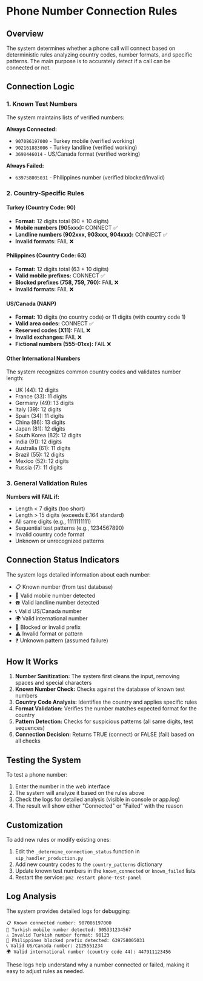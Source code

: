 # Phone Number Connection Rules

## Overview
The system determines whether a phone call will connect based on deterministic rules analyzing country codes, number formats, and specific patterns. The main purpose is to accurately detect if a call can be connected or not.

## Connection Logic

### 1. Known Test Numbers
The system maintains lists of verified numbers:

**Always Connected:**
- `907086197000` - Turkey mobile (verified working)
- `902161883006` - Turkey landline (verified working)
- `3698446014` - US/Canada format (verified working)

**Always Failed:**
- `639758005031` - Philippines number (verified blocked/invalid)

### 2. Country-Specific Rules

#### Turkey (Country Code: 90)
- **Format:** 12 digits total (90 + 10 digits)
- **Mobile numbers (905xxx):** CONNECT ✅
- **Landline numbers (902xxx, 903xxx, 904xxx):** CONNECT ✅
- **Invalid formats:** FAIL ❌

#### Philippines (Country Code: 63)
- **Format:** 12 digits total (63 + 10 digits)
- **Valid mobile prefixes:** CONNECT ✅
- **Blocked prefixes (758, 759, 760):** FAIL ❌
- **Invalid formats:** FAIL ❌

#### US/Canada (NANP)
- **Format:** 10 digits (no country code) or 11 digits (with country code 1)
- **Valid area codes:** CONNECT ✅
- **Reserved codes (X11):** FAIL ❌
- **Invalid exchanges:** FAIL ❌
- **Fictional numbers (555-01xx):** FAIL ❌

#### Other International Numbers
The system recognizes common country codes and validates number length:
- UK (44): 12 digits
- France (33): 11 digits
- Germany (49): 13 digits
- Italy (39): 12 digits
- Spain (34): 11 digits
- China (86): 13 digits
- Japan (81): 12 digits
- South Korea (82): 12 digits
- India (91): 12 digits
- Australia (61): 11 digits
- Brazil (55): 12 digits
- Mexico (52): 12 digits
- Russia (7): 11 digits

### 3. General Validation Rules

**Numbers will FAIL if:**
- Length < 7 digits (too short)
- Length > 15 digits (exceeds E.164 standard)
- All same digits (e.g., 1111111111)
- Sequential test patterns (e.g., 1234567890)
- Invalid country code format
- Unknown or unrecognized patterns

## Connection Status Indicators

The system logs detailed information about each number:
- 📋 Known number (from test database)
- 📱 Valid mobile number detected
- ☎️ Valid landline number detected
- 📞 Valid US/Canada number
- 🌍 Valid international number
- 🚫 Blocked or invalid prefix
- ⚠️ Invalid format or pattern
- ❓ Unknown pattern (assumed failure)

## How It Works

1. **Number Sanitization:** The system first cleans the input, removing spaces and special characters
2. **Known Number Check:** Checks against the database of known test numbers
3. **Country Code Analysis:** Identifies the country and applies specific rules
4. **Format Validation:** Verifies the number matches expected format for the country
5. **Pattern Detection:** Checks for suspicious patterns (all same digits, test sequences)
6. **Connection Decision:** Returns TRUE (connect) or FALSE (fail) based on all checks

## Testing the System

To test a phone number:
1. Enter the number in the web interface
2. The system will analyze it based on the rules above
3. Check the logs for detailed analysis (visible in console or app.log)
4. The result will show either "Connected" or "Failed" with the reason

## Customization

To add new rules or modify existing ones:
1. Edit the `_determine_connection_status` function in `sip_handler_production.py`
2. Add new country codes to the `country_patterns` dictionary
3. Update known test numbers in the `known_connected` or `known_failed` lists
4. Restart the service: `pm2 restart phone-test-panel`

## Log Analysis

The system provides detailed logs for debugging:
```
📋 Known connected number: 907086197000
📱 Turkish mobile number detected: 905331234567
⚠️ Invalid Turkish number format: 90123
🚫 Philippines blocked prefix detected: 639758005031
📞 Valid US/Canada number: 2125551234
🌍 Valid international number (country code 44): 447911123456
```

These logs help understand why a number connected or failed, making it easy to adjust rules as needed.